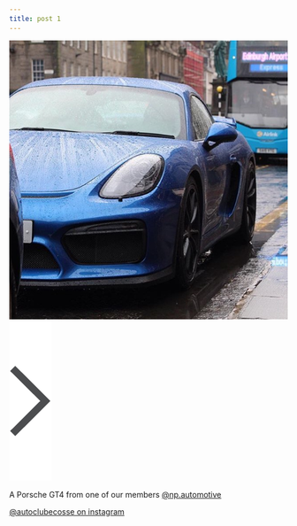 ```yaml
---
title: post 1
---
```

![post-1](https://github.com/autoclubecosse/autoclubecosse.github.io/blob/master/_assets/post-1.jpg?raw=true)[![button](https://github.com/autoclubecosse/autoclubecosse.github.io/blob/master/_assets/next.png?raw=true)](https://autoclubecosse.github.io/2016/02/26/post-002.html)

A Porsche GT4 from one of our members [@np.automotive](https://www.instagram.com/np.automotive/?hl=en) 

[@autoclubecosse on instagram](https://www.instagram.com/autoclubecosse/?hl=en)
